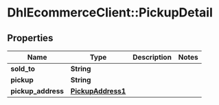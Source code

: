 # DhlEcommerceClient::PickupDetail

## Properties
Name | Type | Description | Notes
------------ | ------------- | ------------- | -------------
**sold_to** | **String** |  |
**pickup** | **String** |  |
**pickup_address** | [**PickupAddress1**](PickupAddress1.md) |  |


